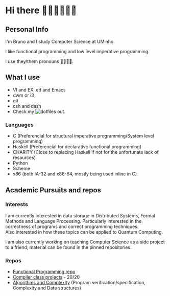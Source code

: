 # Hi there 👋:sparkles::blush::rainbow_flag::sparkles:

## Personal Info

I'm Bruno and I study Computer Science at UMinho.

I like functional programming and low level imperative programming.

I use they/them pronouns 🏳️‍🌈:transgender_flag:.

## What I use

* VI and EX, ed and Emacs
* dwm or i3
* git
* csh and dash
* Check my ![dotfiles](https://github.com/greybrunix/dotfiles) out.

### Languages

* C (Preferencial for structural imperative programming/System level programming)
* Haskell (Preferencial for declarative functional programming)
* CHARITY (Close to replacing Haskell if not for the unfortunate lack of resources)
* Python
* Scheme
* x86 (both IA-32 and x86-64, mostly being used inline in C)

## Academic Pursuits and repos

### Interests
I am currently interested in data storage in Distributed Systems, Formal Methods and Language Processing.
Particularly interested in the correctness of programs and correct programming techniques. </br>
Also interested in how these topics can be applied to Quantum Computing.

I am also currently working on teaching Computer Science as a side project to a friend, material can be found in the pinned repositories.

### Repos

 * [Functional Programming repo](https://github.com/greybrunix/pf2022)
 * [Compiler class projects](https://github.com/greybrunix/PLC) - 20/20
 * [Algorithms and Complexity](https://github.com/greybrunix/AC) (Program verification/specification, Complexity and Data structures)
